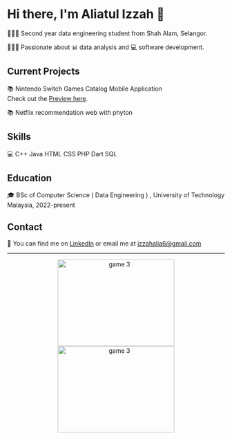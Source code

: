 # Hi there, I'm Aliatul Izzah 🫧

👩🏻‍🎓 Second year data engineering student from Shah Alam, Selangor.

👩🏻‍💻 Passionate about 📊 data analysis and 💻 software development.

## Current Projects

📚 Nintendo Switch Games Catalog Mobile Application <br>
    Check out the [Preview here](https://switchsavvy-5465c.web.app/).

📚 Netflix recommendation web with phyton

## Skills

💻 C++ Java HTML CSS PHP Dart SQL

## Education

🎓 BSc of Computer Science ( Data Engineering ) , University of Technology Malaysia, 2022-present

## Contact

📧 You can find me on [LinkedIn](https://www.linkedin.com/in/aliatul-izzah-jasman-2a72b8261/) or email me at izzahalia6@gmail.com

---

<p align="center">
  <img src="https://media.giphy.com/media/WJOq6yKop0A1y/giphy.gif" alt="game 3" width="270" height="200">
  <img src="https://media.giphy.com/media/KZGN8tU5OmFJC/giphy.gif" alt="game 3" width="270" height="200">
</p>

